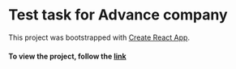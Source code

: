 # Test task for Advance company

This project was bootstrapped with [Create React App](https://github.com/facebook/create-react-app).

#### To view the project, follow the [link](https://xsmirx.github.io/advance-test-task/)
